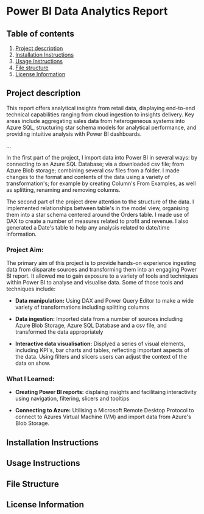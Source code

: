 # Power BI Data Analytics Report 

## Table of contents 
1. [Project description](#project-description)
1. [Installation Instructions](#installation-instructions)
1. [Usage Instructions](#usage-instructions)
1. [File structure](#file-structure)
1. [License Information](#license-information)

## Project description

This report offers analytical insights from retail data, displaying end-to-end technical capabilities ranging from cloud ingestion to insights delivery. Key areas include aggregating sales data from heterogeneous systems into Azure SQL, structuring star schema models for analytical performance, and providing intuitive analysis with Power BI dashboards.

... 

In the first part of the project, I import data into Power BI in several ways: by connecting to an Azure SQL Database; via a downloaded csv file; from Azure Blob storage; combining several csv files from a folder. I made changes to the format and contents of the data using a variety of transformation's; for example by creating Column's From Examples, as well as splitting, renaming and removing columns. 

The second part of the project drew attention to the structure of the data. I implemented relationships between table's in the model view, organising them into a star schema centered around the Orders table. I made use of DAX to create a number of measures related to profit and revenue. I also generated a Date's table to help any analysis related to date/time information. 

### Project Aim:
The primary aim of this project is to provide hands-on experience ingesting data from disparate sources and transforming them into an engaging Power BI report. It allowed me to gain exposure to a variety of tools and techniques within Power BI to analyse and visualise data. Some of those tools and techniques include: 

- **Data manipulation:** Using DAX and Power Query Editor to make a wide variety of transformations including splitting columns

- **Data ingestion:** Imported data from a number of sources including Azure Blob Storage, Azure SQL Database and a csv file, and transformed the data appropriately

- **Interactive data visualisation:** Displyed a series of visual elements, including KPI's, bar charts and tables, reflecting important aspects of the data. Using filters and slicers users can adjust the context of the data on show.


### What I Learned:

- **Creating Power BI reports:** displaing insights and facilitaing interactivity using navigation, filtering, slicers and tooltips
  
- **Connecting to Azure:** Utilising a Microsoft Remote Desktop Protocol to connect to Azures Virtual Machine (VM) and import data from Azure's Blob Storage. 

## Installation Instructions 

## Usage Instructions

## File Structure 

## License Information
